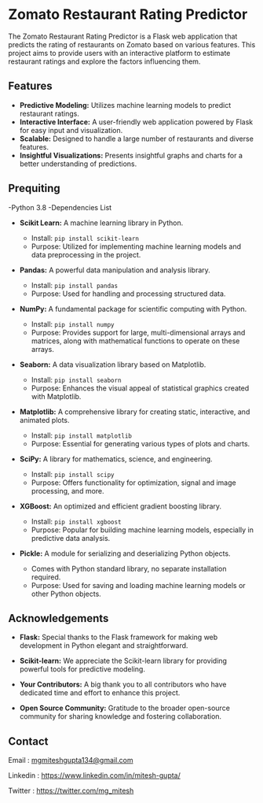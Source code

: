 
# Zomato Restaurant Rating Predictor

The Zomato Restaurant Rating Predictor is a Flask web application that predicts the rating of restaurants on Zomato based on various features. This project aims to provide users with an interactive platform to estimate restaurant ratings and explore the factors influencing them.
## Features

- **Predictive Modeling:** Utilizes machine learning models to predict restaurant ratings.
- **Interactive Interface:** A user-friendly web application powered by Flask for easy input and visualization.
- **Scalable:** Designed to handle a large number of restaurants and diverse features.
- **Insightful Visualizations:** Presents insightful graphs and charts for a better understanding of predictions.

## Prequiting
-Python 3.8
-Dependencies List 
  - **Scikit Learn:** A machine learning library in Python.
    - Install: `pip install scikit-learn`
    - Purpose: Utilized for implementing machine learning models and data preprocessing in the project.

  - **Pandas:** A powerful data manipulation and analysis library.
    - Install: `pip install pandas`
    - Purpose: Used for handling and processing structured data.

  - **NumPy:** A fundamental package for scientific computing with Python.
    - Install: `pip install numpy`
    - Purpose: Provides support for large, multi-dimensional arrays and matrices, along with mathematical functions to operate on these arrays.

  - **Seaborn:** A data visualization library based on Matplotlib.
    - Install: `pip install seaborn`
    - Purpose: Enhances the visual appeal of statistical graphics created with Matplotlib.

  - **Matplotlib:** A comprehensive library for creating static, interactive, and animated plots.
    - Install: `pip install matplotlib`
    - Purpose: Essential for generating various types of plots and charts.

  - **SciPy:** A library for mathematics, science, and engineering.
    - Install: `pip install scipy`
    - Purpose: Offers functionality for optimization, signal and image processing, and more.

  - **XGBoost:** An optimized and efficient gradient boosting library.
    - Install: `pip install xgboost`
    - Purpose: Popular for building machine learning models, especially in predictive data analysis.

  - **Pickle:** A module for serializing and deserializing Python objects.
    - Comes with Python standard library, no separate installation required.
    - Purpose: Used for saving and loading machine learning models or other Python objects.

## Acknowledgements

- **Flask:** Special thanks to the Flask framework for making web development in Python elegant and straightforward.

- **Scikit-learn:** We appreciate the Scikit-learn library for providing powerful tools for predictive modeling.

- **Your Contributors:** A big thank you to all contributors who have dedicated time and effort to enhance this project.

- **Open Source Community:** Gratitude to the broader open-source community for sharing knowledge and fostering collaboration.

## Contact
Email : mgmiteshgupta134@gmail.com

Linkedin : https://www.linkedin.com/in/mitesh-gupta/

Twitter : https://twitter.com/mg_mitesh
